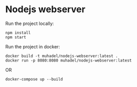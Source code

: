 # Nodejs webserver

Run the project locally:

```
npm install
npm start
```

Run the project in docker:

```
docker build -t muhadel/nodejs-webserver:latest .
docker run -p 8080:8080 muhadel/nodejs-webserver:latest
```

OR

```
docker-compose up --build
```
